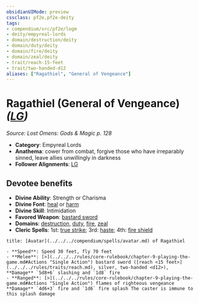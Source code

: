 ```yaml
---
obsidianUIMode: preview
cssclass: pf2e,pf2e-deity
tags:
- compendium/src/pf2e/logm
- deity/empyreal-lords
- domain/destruction/deity
- domain/duty/deity
- domain/fire/deity
- domain/zeal/deity
- trait/reach-15-feet
- trait/two-handed-d12
aliases: ["Ragathiel", "General of Vengeance"]
---
```

# Ragathiel (General of Vengeance) *([LG](../../../Rules/traits/lawful-goo-b1.md))*  
*Source: Lost Omens: Gods & Magic p. 128*  

- **Category**: Empyreal Lords
- **Anathema**: cower from combat, forgive those who have irreparably sinned, leave allies unwillingly in darkness
- **Follower Alignments**: [LG](../../../Rules/traits/lawful-goo-b1.md)

## Devotee benefits

- **Divine Ability**: Strength or Charisma
- **Divine Font**: [heal](../../spells/heal.md) or [harm](../../spells/harm.md)
- **Divine Skill**: Intimidation
- **Favored Weapon**: [bastard sword](../../equipment/items/bastard-sword.md)
- **Domains**: [destruction](../domains.md#Destruction), [duty](../domains.md#Duty), [fire](../domains.md#Fire), [zeal](../domains.md#Zeal)
- **Cleric Spells**: 1st: [true strike](../../spells/true-strike.md); 3rd: [haste](../../spells/haste.md); 4th: [fire shield](../../spells/fire-shield.md)

```ad-embed-avatar
title: [Avatar](../../../compendium/spells/avatar.md) of Ragathiel

- **Speed**: Speed 30 feet, fly 70 feet
- **Melee**: [>](../../../rules/core-rulebook/chapter-9-playing-the-game.md#Actions "Single Action") bastard sword ([reach <15 feet>](../../../rules/traits/reach.md), silver, two-handed <d12>), **Damage** `5d8+6` slashing and `1d8` fire
- **Ranged**: [>](../../../rules/core-rulebook/chapter-9-playing-the-game.md#Actions "Single Action") flames of righteous vengeance **Damage** `4d6+3` fire and `1d6` fire splash The caster is immune to this splash damage
```
